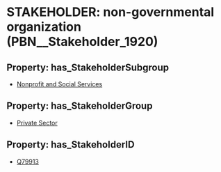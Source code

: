 # STAKEHOLDER: __non-governmental organization__ (PBN__Stakeholder_1920)

## Property: has_StakeholderSubgroup

* [Nonprofit and Social Services](PBN__StakeholderSubgroup_41)

## Property: has_StakeholderGroup

* [Private Sector](PBN__StakeholderGroup_5)

## Property: has_StakeholderID

* [Q79913](Q79913)

